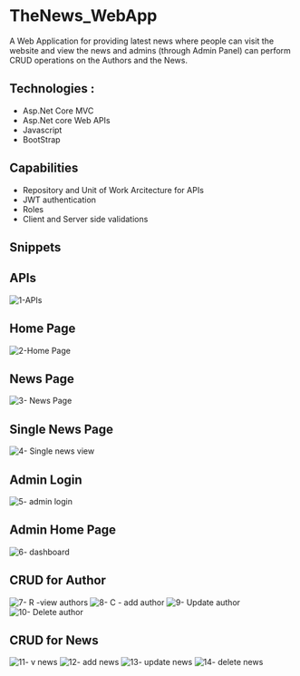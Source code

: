 # TheNews_WebApp
A Web Application for providing latest news where people can visit the website and view the news and admins 
(through Admin Panel) can perform CRUD operations on the Authors and the News.


## Technologies :
- Asp.Net Core MVC
- Asp.Net core Web APIs
- Javascript
- BootStrap

## Capabilities
- Repository and Unit of Work Arcitecture for APIs
- JWT authentication
- Roles
- Client and Server side validations

## Snippets

## APIs
![1-APIs](https://github.com/OmerAfify/TheNews_WebApp/assets/100993523/2fa5ba6b-86a2-4df0-bc26-42a3511422d8)

## Home Page
![2-Home Page](https://github.com/OmerAfify/TheNews_WebApp/assets/100993523/05532ee3-9a54-434e-98ab-59c56033bd68)

## News Page
![3- News Page](https://github.com/OmerAfify/TheNews_WebApp/assets/100993523/9fefc3e3-775a-48e3-9b95-d97919e6b5df)

## Single News Page
![4- Single news view](https://github.com/OmerAfify/TheNews_WebApp/assets/100993523/60b2c2d4-072e-47b7-ab0e-4b466af085b0)

## Admin Login
![5- admin login](https://github.com/OmerAfify/TheNews_WebApp/assets/100993523/d7019fd1-2b48-42f6-9108-772349344860)

## Admin Home Page
![6- dashboard](https://github.com/OmerAfify/TheNews_WebApp/assets/100993523/8d316cef-46c9-4905-aae6-d5a6609d07e1)


## CRUD for Author
![7- R -view authors](https://github.com/OmerAfify/TheNews_WebApp/assets/100993523/b5a88fa1-2a0f-4387-9d1f-818090fee58e)
![8- C - add author](https://github.com/OmerAfify/TheNews_WebApp/assets/100993523/58dde458-eac2-49b2-9c79-a1ddcea8e836)
![9- Update author](https://github.com/OmerAfify/TheNews_WebApp/assets/100993523/eb0d5216-4bdd-48d2-b3a4-ac6dbd5e8515)
![10- Delete author](https://github.com/OmerAfify/TheNews_WebApp/assets/100993523/3ef2fe80-98be-4b1f-9a19-d9302de3c3c4)

## CRUD for News
![11- v news](https://github.com/OmerAfify/TheNews_WebApp/assets/100993523/d86887c0-cc14-4c0d-9801-eb44ca6e343a)
![12- add news](https://github.com/OmerAfify/TheNews_WebApp/assets/100993523/1fdbbb36-d5c0-4ddb-8bb1-36b485199f07)
![13- update news](https://github.com/OmerAfify/TheNews_WebApp/assets/100993523/6bdb4fbd-fd9a-4041-b181-0be8dfe3f0e2)
![14- delete news](https://github.com/OmerAfify/TheNews_WebApp/assets/100993523/cc709fe9-98b8-4eb1-8fc3-8185efa5c476)
